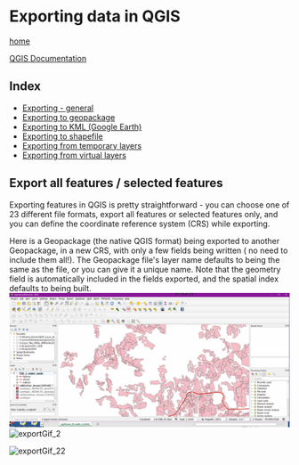 
# Exporting data in QGIS

[home](../README.md)

[QGIS Documentation](https://docs.qgis.org/testing/en/docs/gentle_gis_introduction/data_capture.html)

## Index
* [Exporting - general](#Exporting-general)
* [Exporting to geopackage](#Exporting-to-geopackage)
* [Exporting to KML (Google Earth)](#Exporting-to-KML)
* [Exporting to shapefile](#Exporting-to-shapefile)
* [Exporting from temporary layers](#Exporting-from-temporary-layers)
* [Exporting from virtual layers](#Exporting-from-virtual-layers)

## Export all features / selected features 
Exporting features in QGIS is pretty straightforward - you can choose one of 23 different file formats, export all features or selected features only, and you can define the coordinate reference system (CRS) while exporting.

Here is a Geopackage (the native QGIS format) being exported to another Geopackage, in a new CRS, with only a few fields being written ( no need to include them all!). The Geopackage file's layer name defaults to being the same as the file, or you can give it a unique name. Note that the geometry field is automatically included in the fields exported, and the spatial index defaults to being built.
![](https://github.com/bcgov/gis-pantry/blob/master/docs/getting-started-with-QGIS/images/exportGif_2.gif)
![exportGif_2](..images/exportGif_2.gif "exportGif_2")

![exportGif_22](https://github.com/gecko2019/gis-pantry/blob/master/docs/getting-started-with-QGIS/images/exportGif_2.gif "exportGif_22")

